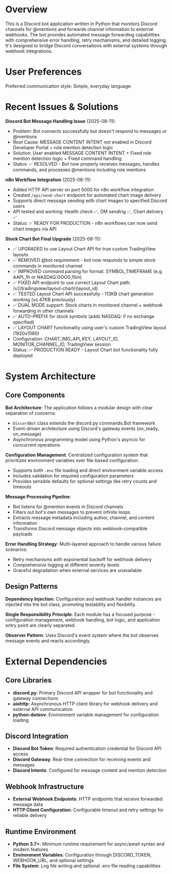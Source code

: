 # Overview

This is a Discord bot application written in Python that monitors Discord channels for @mentions and forwards channel information to external webhooks. The bot provides automated message forwarding capabilities with comprehensive error handling, retry mechanisms, and detailed logging. It's designed to bridge Discord conversations with external systems through webhook integrations.

# User Preferences

Preferred communication style: Simple, everyday language.

# Recent Issues & Solutions

**Discord Bot Message Handling Issue** (2025-08-11):
- Problem: Bot connects successfully but doesn't respond to messages or @mentions
- Root Cause: MESSAGE CONTENT INTENT not enabled in Discord Developer Portal + role mention detection logic
- Solution: User enabled MESSAGE CONTENT INTENT + Fixed role mention detection logic + Fixed command handling
- Status: ✅ RESOLVED - Bot now properly receives messages, handles commands, and processes @mentions including role mentions

**n8n Workflow Integration** (2025-08-11):
- Added HTTP API server on port 5000 for n8n workflow integration
- Created `/api/send-chart` endpoint for automated chart image delivery
- Supports direct message sending with chart images to specified Discord users
- API tested and working: Health check ✅, DM sending ✅, Chart delivery ✅
- Status: ✅ READY FOR PRODUCTION - n8n workflows can now send chart images via API

**Stock Chart Bot Final Upgrade** (2025-08-11):
- ✅ UPGRADED to use Layout Chart API for true custom TradingView layouts
- ✅ REMOVED @bot requirement - bot now responds to simple stock commands in monitored channel
- ✅ IMPROVED command parsing for format: SYMBOL,TIMEFRAME (e.g. AAPL,1h or NASDAQ:GOOG,15m)
- ✅ FIXED API endpoint to use correct Layout Chart path: /v2/tradingview/layout-chart/{layout_id}
- ✅ TESTED Layout Chart API successfully - 113KB chart generation working (vs 47KB previously)
- ✅ DUAL MODE support: Stock charts in monitored channel + webhook forwarding in other channels
- ✅ AUTO-PREFIX for stock symbols (adds NASDAQ: if no exchange specified)
- ✅ LAYOUT CHART functionality using user's custom TradingView layout (1920x1080)
- Configuration: CHART_IMG_API_KEY, LAYOUT_ID, MONITOR_CHANNEL_ID, TradingView session
- Status: ✅ PRODUCTION READY - Layout Chart bot functionality fully deployed

# System Architecture

## Core Components

**Bot Architecture**: The application follows a modular design with clear separation of concerns:
- `DiscordBot` class extends the discord.py commands.Bot framework
- Event-driven architecture using Discord's gateway events (on_ready, on_message)
- Asynchronous programming model using Python's asyncio for concurrent operations

**Configuration Management**: Centralized configuration system that prioritizes environment variables over file-based configuration:
- Supports both `.env` file loading and direct environment variable access
- Includes validation for required configuration parameters
- Provides sensible defaults for optional settings like retry counts and timeouts

**Message Processing Pipeline**: 
- Bot listens for @mention events in Discord channels
- Filters out bot's own messages to prevent infinite loops
- Extracts message metadata including author, channel, and content information
- Transforms Discord message objects into webhook-compatible payloads

**Error Handling Strategy**: Multi-layered approach to handle various failure scenarios:
- Retry mechanisms with exponential backoff for webhook delivery
- Comprehensive logging at different severity levels
- Graceful degradation when external services are unavailable

## Design Patterns

**Dependency Injection**: Configuration and webhook handler instances are injected into the bot class, promoting testability and flexibility.

**Single Responsibility Principle**: Each module has a focused purpose - configuration management, webhook handling, bot logic, and application entry point are clearly separated.

**Observer Pattern**: Uses Discord's event system where the bot observes message events and reacts accordingly.

# External Dependencies

## Core Libraries
- **discord.py**: Primary Discord API wrapper for bot functionality and gateway connections
- **aiohttp**: Asynchronous HTTP client library for webhook delivery and external API communication
- **python-dotenv**: Environment variable management for configuration loading

## Discord Integration
- **Discord Bot Token**: Required authentication credential for Discord API access
- **Discord Gateway**: Real-time connection for receiving events and messages
- **Discord Intents**: Configured for message content and mention detection

## Webhook Infrastructure
- **External Webhook Endpoints**: HTTP endpoints that receive forwarded message data
- **HTTP Client Configuration**: Configurable timeout and retry settings for reliable delivery

## Runtime Environment
- **Python 3.7+**: Minimum runtime requirement for async/await syntax and modern features
- **Environment Variables**: Configuration through DISCORD_TOKEN, WEBHOOK_URL, and optional settings
- **File System**: Log file writing and optional .env file reading capabilities